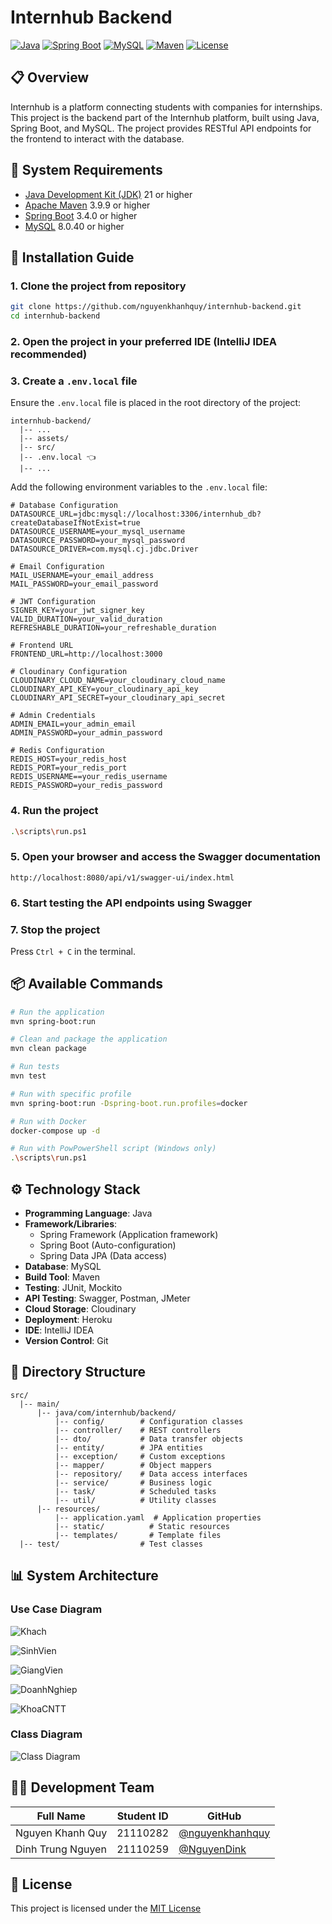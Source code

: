 # Internhub Backend

[![Java](https://img.shields.io/badge/Java-21-orange.svg)](https://www.oracle.com/java/technologies/downloads/)
[![Spring Boot](https://img.shields.io/badge/Spring_Boot-3.4.0-green.svg)](https://spring.io/projects/spring-boot)
[![MySQL](https://img.shields.io/badge/MySQL-8.0.40-blue.svg)](https://dev.mysql.com/downloads/mysql/)
[![Maven](https://img.shields.io/badge/Maven-3.9.9-red.svg)](https://maven.apache.org/download.cgi)
[![License](https://img.shields.io/badge/License-MIT-green.svg)](/LICENSE)

## 📋 Overview

Internhub is a platform connecting students with companies for internships. This project is the backend part of the Internhub platform, built using Java, Spring Boot, and MySQL. The project provides RESTful API endpoints for the frontend to interact with the database.

## 🔧 System Requirements

- [Java Development Kit (JDK)](https://www.oracle.com/java/technologies/downloads/) 21 or higher
- [Apache Maven](https://maven.apache.org/download.cgi) 3.9.9 or higher
- [Spring Boot](https://spring.io/projects/spring-boot) 3.4.0 or higher
- [MySQL](https://dev.mysql.com/downloads/mysql/) 8.0.40 or higher

## 🚀 Installation Guide

### 1. Clone the project from repository

```sh
git clone https://github.com/nguyenkhanhquy/internhub-backend.git
cd internhub-backend
```

### 2. Open the project in your preferred IDE (IntelliJ IDEA recommended)

### 3. Create a `.env.local` file

Ensure the `.env.local` file is placed in the root directory of the project:

```plaintext
internhub-backend/
  |-- ...
  |-- assets/
  |-- src/
  |-- .env.local 👈
  |-- ...
```

Add the following environment variables to the `.env.local` file:

```plaintext
# Database Configuration
DATASOURCE_URL=jdbc:mysql://localhost:3306/internhub_db?createDatabaseIfNotExist=true
DATASOURCE_USERNAME=your_mysql_username
DATASOURCE_PASSWORD=your_mysql_password
DATASOURCE_DRIVER=com.mysql.cj.jdbc.Driver

# Email Configuration
MAIL_USERNAME=your_email_address
MAIL_PASSWORD=your_email_password

# JWT Configuration
SIGNER_KEY=your_jwt_signer_key
VALID_DURATION=your_valid_duration
REFRESHABLE_DURATION=your_refreshable_duration

# Frontend URL
FRONTEND_URL=http://localhost:3000

# Cloudinary Configuration
CLOUDINARY_CLOUD_NAME=your_cloudinary_cloud_name
CLOUDINARY_API_KEY=your_cloudinary_api_key
CLOUDINARY_API_SECRET=your_cloudinary_api_secret

# Admin Credentials
ADMIN_EMAIL=your_admin_email
ADMIN_PASSWORD=your_admin_password

# Redis Configuration
REDIS_HOST=your_redis_host
REDIS_PORT=your_redis_port
REDIS_USERNAME==your_redis_username
REDIS_PASSWORD=your_redis_password
```

### 4. Run the project

```sh
.\scripts\run.ps1
```

### 5. Open your browser and access the Swagger documentation

```plaintext
http://localhost:8080/api/v1/swagger-ui/index.html
```

### 6. Start testing the API endpoints using Swagger

### 7. Stop the project

Press `Ctrl + C` in the terminal.

## 📦 Available Commands

```sh
# Run the application
mvn spring-boot:run

# Clean and package the application
mvn clean package

# Run tests
mvn test

# Run with specific profile
mvn spring-boot:run -Dspring-boot.run.profiles=docker

# Run with Docker
docker-compose up -d

# Run with PowPowerShell script (Windows only)
.\scripts\run.ps1
```

## ⚙️ Technology Stack

- **Programming Language**: Java
- **Framework/Libraries**:
  - Spring Framework (Application framework)
  - Spring Boot (Auto-configuration)
  - Spring Data JPA (Data access)
- **Database**: MySQL
- **Build Tool**: Maven
- **Testing**: JUnit, Mockito
- **API Testing**: Swagger, Postman, JMeter
- **Cloud Storage**: Cloudinary
- **Deployment**: Heroku
- **IDE**: IntelliJ IDEA
- **Version Control**: Git

## 📁 Directory Structure

```plaintext
src/
  |-- main/
      |-- java/com/internhub/backend/
          |-- config/        # Configuration classes
          |-- controller/    # REST controllers
          |-- dto/           # Data transfer objects
          |-- entity/        # JPA entities
          |-- exception/     # Custom exceptions
          |-- mapper/        # Object mappers
          |-- repository/    # Data access interfaces
          |-- service/       # Business logic
          |-- task/          # Scheduled tasks
          |-- util/          # Utility classes
      |-- resources/
          |-- application.yaml  # Application properties
          |-- static/          # Static resources
          |-- templates/       # Template files
  |-- test/                  # Test classes
```

## 📊 System Architecture

### Use Case Diagram

![Khach](/docs/diagrams/Khach.png)

![SinhVien](/docs/diagrams/SinhVien.png)

![GiangVien](/docs/diagrams/GiangVien.png)

![DoanhNghiep](/docs/diagrams/DoanhNghiep.png)

![KhoaCNTT](/docs/diagrams/KhoaCNTT.png)

### Class Diagram

![Class Diagram](/docs/diagrams/ClassDiagram.png)

## 👨‍💻 Development Team

| Full Name         | Student ID | GitHub                                               |
|-------------------|------------|------------------------------------------------------|
| Nguyen Khanh Quy  | 21110282   | [@nguyenkhanhquy](https://github.com/nguyenkhanhquy) |
| Dinh Trung Nguyen | 21110259   | [@NguyenDink](https://github.com/NguyenDink)         |

## 📄 License

This project is licensed under the [MIT License](/LICENSE)
